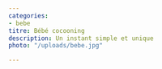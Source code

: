 ```yaml
---
categories:
- bebe
titre: Bébé cocooning
description: Un instant simple et unique
photo: "/uploads/bebe.jpg"

---
```

